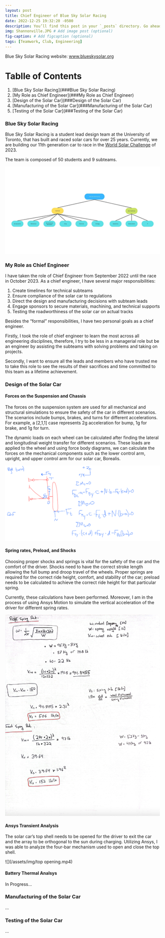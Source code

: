 ```yaml
---
layout: post
title: Chief Engineer of Blue Sky Solar Racing
date: 2022-12-25 19:32:20 -0500
description: You’ll find this post in your `_posts` directory. Go ahead and edit it and re-build the site to see your changes. # Add post description (optional)
img: Shannonville.JPG # Add image post (optional)
fig-caption: # Add figcaption (optional)
tags: [Teamwork, Club, Engineering]
---
```

Blue Sky Solar Racing website: www.blueskysolar.org

# Tablle of Contents

1. [Blue Sky Solar Racing](###Blue Sky Solar Racing)
2. [My Role as Chief Engineer](###My Role as Chief Engineer)
3. [Design of the Solar Car](###Design of the Solar Car)
4. [Manufacturing of the Solar Car](###Manufacturing of the Solar Car)
5. [Testing of the Solar Car](###Testing of the Solar Car)

### Blue Sky Solar Racing

Blue Sky Solar Racing is a student lead design team at the University of Toronto, that has built and raced solar cars for over 25 years. Currently, we are building our 11th generation car to race in the [World Solar Challenge](https://www.worldsolarchallenge.org/) of 2023. 

The team is composed of 50 students and 9 subteams.

![](/assets/img/Technical.jpg)

### My Role as Chief Engineer

I have taken the role of Chief Engineer from September 2022 until the race in October 2023. As a chief engineer, I have several major responsibilities:

1. Create timelines for technical subteams
2. Ensure compliance of the solar car to regulations
3. Direct the design and manufacturing decisions with subteam leads
4. Engage sponsors to secure materials, machining, and technical supports
5. Testing the roadworthiness of the solar car on actual tracks

Besides the “formal” responsibilities, I have two personal goals as a chief engineer. 

Firstly, I took the role of chief engineer to learn the most across all engineering disciplines, therefore, I try to be less in a managerial role but be an engineer by assisting the subteams with solving problems and taking on projects. 

Secondly, I want to ensure all the leads and members who have trusted me to take this role to see the results of their sacrifices and time committed to this team as a lifetime achievement. 

### Design of the Solar Car

#### Forces on the Suspension and Chassis 

The forces on the suspension system are used for all mechanical and structural simulations to ensure the safety of the car in different scenarios. The scenarios include bumps, brakes, and turns for different accelerations. For example, a [2,1,1] case represents 2g acceleration for bump, 1g for brake, and 1g for turn.

The dynamic loads on each wheel can be calculated after finding the lateral and longitudinal weight transfer for different scenarios. These loads are applied to the wheel and using force body diagrams, we can calculate the forces on the mechanical components such as the lower control arm, upright, and upper control arm for our solar car, Borealis. 

![](/assets/img/FBD.jpeg)

#### Spring rates, Preload, and Shocks

Choosing proper shocks and springs is vital for the safety of the car and the comfort of the driver. Shocks need to have the correct stroke length allowing the full bump and droop travel of the wheels. Proper springs are required for the correct ride height, comfort, and stability of the car; preload needs to be calculated to achieve the correct ride height for that particular spring. 

Currently, these calculations have been performed. Moreover, I am in the process of using Ansys Motion to simulate the vertical acceleration of the driver for different spring rates. 

![](/assets/img/springs.png)

#### Ansys Transient Analysis 

The solar car’s top shell needs to be opened for the driver to exit the car and the array to be orthogonal to the sun during charging. Utilizing Ansys, I was able to analyze the four-bar mechanism used to open and close the top shell. 

![](/assets/img/top opening.mp4)

#### Battery Thermal Analsys

In Progress…


### Manufacturing of the Solar Car
...

### Testing of the Solar Car
...